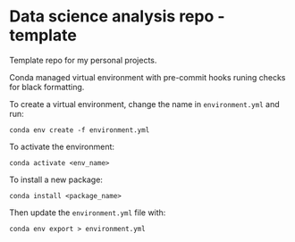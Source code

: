# Data science analysis repo - template

Template repo for my personal projects. 

Conda managed virtual environment with pre-commit hooks runing checks for black formatting. 

To create a virtual environment, change the name in `environment.yml` and run:
```
conda env create -f environment.yml
```
To activate the environment:
```
conda activate <env_name>
```
To install a new package:
```
conda install <package_name>
```
Then update the `environment.yml` file with:
```
conda env export > environment.yml
```

